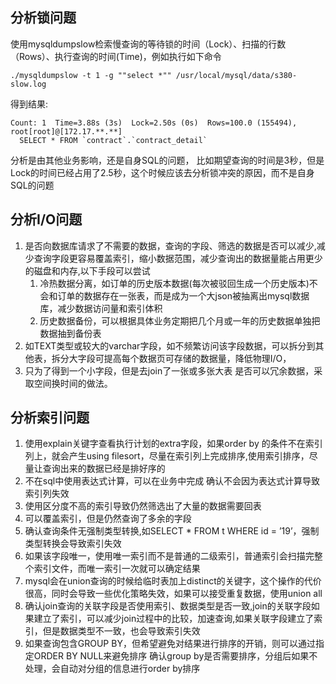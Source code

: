 ## 分析锁问题
使用mysqldumpslow检索慢查询的等待锁的时间（Lock）、扫描的行数（Rows）、执行查询的时间(Time)，例如执行如下命令
```code
./mysqldumpslow -t 1 -g ""select *"" /usr/local/mysql/data/s380-slow.log
```
得到结果:
```code
Count: 1  Time=3.88s (3s)  Lock=2.50s (0s)  Rows=100.0 (155494), root[root]@[172.17.**.**]
  SELECT * FROM `contract`.`contract_detail`
```	
分析是由其他业务影响，还是自身SQL的问题， 比如期望查询的时间是3秒，但是Lock的时间已经占用了2.5秒，这个时候应该去分析锁冲突的原因，而不是自身SQL的问题
## 分析I/O问题
1. 是否向数据库请求了不需要的数据，查询的字段、筛选的数据是否可以减少,减少查询字段更容易覆盖索引，缩小数据范围，减少查询出的数据量能占用更少的磁盘和内存,以下手段可以尝试  
    1. 冷热数据分离，如订单的历史版本数据(每次被驳回生成一个历史版本)不会和订单的数据存在一张表，而是成为一个大json被抽离出mysql数据库，减少数据访问量和索引体积
    2. 历史数据备份，可以根据具体业务定期把几个月或一年的历史数据单独把数据抽到备份表
2. 如TEXT类型或较大的varchar字段，如不频繁访问该字段数据，可以拆分到其他表，拆分大字段可提高每个数据页可存储的数据量，降低物理I/O，
3. 只为了得到一个小字段，但是去join了一张或多张大表	是否可以冗余数据，采取空间换时间的做法。  

## 分析索引问题
1.	使用explain关键字查看执行计划的extra字段，如果order by 的条件不在索引列上，就会产生using filesort，尽量在索引列上完成排序,使用索引排序，尽量让查询出来的数据已经是排好序的
2. 不在sql中使用表达式计算，可以在业务中完成	确认不会因为表达式计算导致索引列失效
3. 使用区分度不高的索引导致仍然筛选出了大量的数据需要回表 
4. 可以覆盖索引，但是仍然查询了多余的字段
5. 确认查询条件无强制类型转换,如SELECT * FROM t WHERE id = ’19’，强制类型转换会导致索引失效
6. 如果该字段唯一，使用唯一索引而不是普通的二级索引，普通索引会扫描完整个索引文件，而唯一索引一次就可以确定结果
7. mysql会在union查询的时候给临时表加上distinct的关键字，这个操作的代价很高，同时会导致一些优化策略失效，如果可以接受重复数据，使用union all	
8. 确认join查询的关联字段是否使用索引、数据类型是否一致,join的关联字段如果建立了索引，可以减少join过程中的比较，加速查询,如果关联字段建立了索引，但是数据类型不一致，也会导致索引失效
9. 如果查询包含GROUP BY，但希望避免对结果进行排序的开销，则可以通过指定ORDER BY NULL来避免排序	确认group by是否需要排序，分组后如果不处理，会自动对分组的信息进行order by排序
		
		
		
		
		
		
